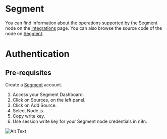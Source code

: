 # Segment
You can find information about the operations supported by the Segment node on the [integrations](https://n8n.io/integrations/n8n-nodes-base.segment) page. You can also browse the source code of the node on [Segment](https://github.com/n8n-io/n8n/tree/master/packages/nodes-base/nodes/Segment).

# Authentication

## Pre-requisites

Create a [Segment](https://segment.com/) account.

1. Access your Segment Dashboard.
2. Click on Sources, on the left panel.
3. Click on Add Source.
4. Select Node.js.
5. Copy write key.
6. Use session write key for your Segment node credentials in n8n.

![Alt Text](https://i.imgur.com/tjd5lQS.gif)





